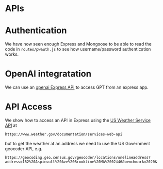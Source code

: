 # APIs

# Authentication
We have now seen enough Express and Mongoose to be able to read the code in ```routes/pwauth.js```
to see how username/password authentication works.


# OpenAI integratation
We can use an [openai Express API](https://github.com/openai/openai-node) to access GPT from an express app.


# API Access
We show how to access an API in Express using the [US Weather Service API](https://www.weather.gov/documentation/services-web-api) at
``` html
https://www.weather.gov/documentation/services-web-api
```
but to get the weather at an address we need to use the US Government geocoder API, e.g.
```
https://geocoding.geo.census.gov/geocoder/locations/onelineaddress?address=152%20Aspinwall%20Ave%20Brookline%20MA%2002446&benchmark=2020&format=json
```

